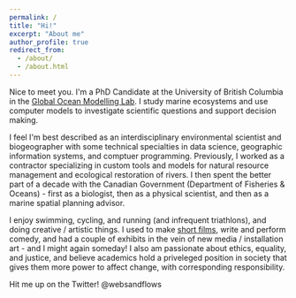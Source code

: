 ```yaml
---
permalink: /
title: "Hi!"
excerpt: "About me"
author_profile: true
redirect_from: 
  - /about/
  - /about.html
---
```


Nice to meet you. I'm a PhD Candidate at the University of British Columbia in the [Global Ocean Modelling Lab](https://oceans.ubc.ca/villy-christensen/). I study marine ecosystems and use computer models to investigate scientific questions and support decision making. 

I feel I'm best described as an interdisciplinary environmental scientist and biogeographer with some technical specialties in data science, geographic information systems, and comptuer programming. Previously, I worked as a contractor specializing in custom tools and models for natural resource management and ecological restoration of rivers. I then spent the better part of a decade with the Canadian Government (Department of Fisheries & Oceans) - first as a biologist, then as a physical scientist, and then as a marine spatial planning advisor. 

I enjoy swimming, cycling, and running (and infrequent triathlons), and doing creative / artistic things. I used to make [short films](https://www.imdb.com/name/nm4531223/), write and perform comedy, and had a couple of exhibits in the vein of new media / installation art - and I might again someday! I also am passionate about ethics, equality, and justice, and believe academics hold a priveleged position in society that gives them more power to affect change, with corresponding responsibility. 

Hit me up on the Twitter! @websandflows
